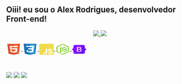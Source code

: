 
## Oiii! eu sou o Alex Rodrigues, desenvolvedor Front-end!
<div align="center">
  <a href="https://github.com/Alex-Rodriguess">
  <img height="180em" src="https://github-readme-stats.vercel.app/api?username=Alex-Rodriguess&show_icons=true&theme=dark&include_all_commits=true&count_private=true"/>
  <img height="180em" src="https://github-readme-stats.vercel.app/api/top-langs/?username=Alex-Rodriguess&layout=compact&langs_count=7&theme=dark"/>
</div></br>
<div style="display: inline_block">
  <img align="center" alt="Alex-HTML" height="30" width="40" src="https://raw.githubusercontent.com/devicons/devicon/master/icons/html5/html5-original.svg">
  <img align="center" alt="Alex-CSS" height="30" width="40" src="https://raw.githubusercontent.com/devicons/devicon/master/icons/css3/css3-original.svg">
  <img align="center" alt="Alex-JS"height="30" width="40" src="https://raw.githubusercontent.com/devicons/devicon/master/icons/javascript/javascript-plain.svg">
  <img align="center" alt="Alex-JS"height="30" width="40" src="https://raw.githubusercontent.com/devicons/devicon/master/icons/nodejs/nodejs-original.svg">
  <img align="center" alt="Alex-JS"height="30" width="40" src="https://raw.githubusercontent.com/devicons/devicon/master/icons/bootstrap/bootstrap-original.svg">
</div></br>
  
  ##
 
<div> 
 <a href="https://discord.gg/VFxuXxpN" target="_blank"><img src="https://img.shields.io/badge/Discord-7289DA?style=for-the-badge&logo=discord&logoColor=white" target="_blank"></a> 
  <a href = "mailto:alexmusicalsa@gmail.com"><img src="https://img.shields.io/badge/-Gmail-%23333?style=for-the-badge&logo=gmail&logoColor=white" target="_blank"></a>
  <a href="https://www.linkedin.com/in/alex-rodriguess" target="_blank"><img src="https://img.shields.io/badge/-LinkedIn-%230077B5?style=for-the-badge&logo=linkedin&logoColor=white" target="_blank"></a> 
</div>
  


